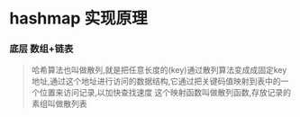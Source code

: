 # hashmap 实现原理

### 底层 数组+链表

> 哈希算法也叫做散列,就是把任意长度的(key)通过散列算法变成成固定key地址,通过这个地址进行访问的数据结构,它通过把关键码值映射到表中的一个位置来访问记录,以加快查找速度
> 这个映射函数叫做散列函数,存放记录的素组叫做散列表


